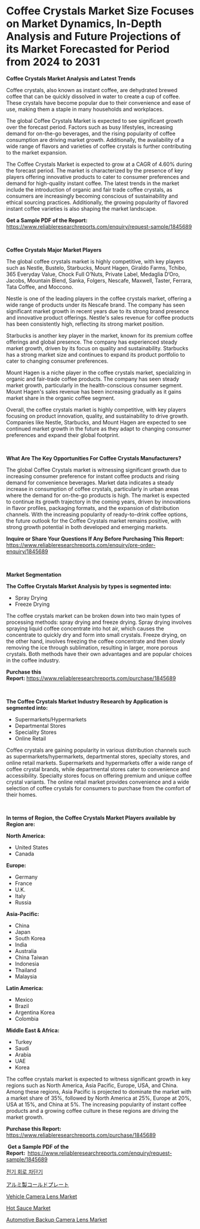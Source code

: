 <p><h1>Coffee Crystals Market Size Focuses on Market Dynamics, In-Depth Analysis and Future Projections of its Market Forecasted for Period from 2024 to 2031</h1></p><p><strong>Coffee Crystals Market Analysis and Latest Trends</strong></p>
<p><p>Coffee crystals, also known as instant coffee, are dehydrated brewed coffee that can be quickly dissolved in water to create a cup of coffee. These crystals have become popular due to their convenience and ease of use, making them a staple in many households and workplaces.</p><p>The global Coffee Crystals Market is expected to see significant growth over the forecast period. Factors such as busy lifestyles, increasing demand for on-the-go beverages, and the rising popularity of coffee consumption are driving market growth. Additionally, the availability of a wide range of flavors and varieties of coffee crystals is further contributing to the market expansion.</p><p>The Coffee Crystals Market is expected to grow at a CAGR of 4.60% during the forecast period. The market is characterized by the presence of key players offering innovative products to cater to consumer preferences and demand for high-quality instant coffee. The latest trends in the market include the introduction of organic and fair trade coffee crystals, as consumers are increasingly becoming conscious of sustainability and ethical sourcing practices. Additionally, the growing popularity of flavored instant coffee varieties is also shaping the market landscape.</p></p>
<p><strong>Get a Sample PDF of the Report:&nbsp;</strong> <a href="https://www.reliableresearchreports.com/enquiry/request-sample/1845689">https://www.reliableresearchreports.com/enquiry/request-sample/1845689</a></p>
<p>&nbsp;</p>
<p><strong>Coffee Crystals Major Market Players</strong></p>
<p><p>The global coffee crystals market is highly competitive, with key players such as Nestle, Bustelo, Starbucks, Mount Hagen, Giraldo Farms, Tchibo, 365 Everyday Value, Chock Full O’Nuts, Private Label, Medaglia D’Oro, Jacobs, Mountain Blend, Sanka, Folgers, Nescafe, Maxwell, Taster, Ferrara, Tata Coffee, and Moccono.</p><p>Nestle is one of the leading players in the coffee crystals market, offering a wide range of products under its Nescafe brand. The company has seen significant market growth in recent years due to its strong brand presence and innovative product offerings. Nestle's sales revenue for coffee products has been consistently high, reflecting its strong market position.</p><p>Starbucks is another key player in the market, known for its premium coffee offerings and global presence. The company has experienced steady market growth, driven by its focus on quality and sustainability. Starbucks has a strong market size and continues to expand its product portfolio to cater to changing consumer preferences.</p><p>Mount Hagen is a niche player in the coffee crystals market, specializing in organic and fair-trade coffee products. The company has seen steady market growth, particularly in the health-conscious consumer segment. Mount Hagen's sales revenue has been increasing gradually as it gains market share in the organic coffee segment.</p><p>Overall, the coffee crystals market is highly competitive, with key players focusing on product innovation, quality, and sustainability to drive growth. Companies like Nestle, Starbucks, and Mount Hagen are expected to see continued market growth in the future as they adapt to changing consumer preferences and expand their global footprint.</p></p>
<p>&nbsp;</p>
<p><strong>What Are The Key Opportunities For Coffee Crystals Manufacturers?</strong></p>
<p><p>The global Coffee Crystals market is witnessing significant growth due to increasing consumer preference for instant coffee products and rising demand for convenience beverages. Market data indicates a steady increase in consumption of coffee crystals, particularly in urban areas where the demand for on-the-go products is high. The market is expected to continue its growth trajectory in the coming years, driven by innovations in flavor profiles, packaging formats, and the expansion of distribution channels. With the increasing popularity of ready-to-drink coffee options, the future outlook for the Coffee Crystals market remains positive, with strong growth potential in both developed and emerging markets.</p></p>
<p><strong>Inquire or Share Your Questions If Any Before Purchasing This Report:</strong> <a href="https://www.reliableresearchreports.com/enquiry/pre-order-enquiry/1845689">https://www.reliableresearchreports.com/enquiry/pre-order-enquiry/1845689</a></p>
<p>&nbsp;</p>
<p><strong>Market Segmentation</strong></p>
<p><strong>The Coffee Crystals Market Analysis by types is segmented into:</strong></p>
<p><ul><li>Spray Drying</li><li>Freeze Drying</li></ul></p>
<p><p>The coffee crystals market can be broken down into two main types of processing methods: spray drying and freeze drying. Spray drying involves spraying liquid coffee concentrate into hot air, which causes the concentrate to quickly dry and form into small crystals. Freeze drying, on the other hand, involves freezing the coffee concentrate and then slowly removing the ice through sublimation, resulting in larger, more porous crystals. Both methods have their own advantages and are popular choices in the coffee industry.</p></p>
<p><strong>Purchase this Report:&nbsp;</strong><a href="https://www.reliableresearchreports.com/purchase/1845689">https://www.reliableresearchreports.com/purchase/1845689</a></p>
<p>&nbsp;</p>
<p><strong>The Coffee Crystals Market Industry Research by Application is segmented into:</strong></p>
<p><ul><li>Supermarkets/Hypermarkets</li><li>Departmental Stores</li><li>Speciality Stores</li><li>Online Retail</li></ul></p>
<p><p>Coffee crystals are gaining popularity in various distribution channels such as supermarkets/hypermarkets, departmental stores, specialty stores, and online retail markets. Supermarkets and hypermarkets offer a wide range of coffee crystal brands, while departmental stores cater to convenience and accessibility. Specialty stores focus on offering premium and unique coffee crystal variants. The online retail market provides convenience and a wide selection of coffee crystals for consumers to purchase from the comfort of their homes.</p></p>
<p>&nbsp;</p>
<p><strong>In terms of Region, the Coffee Crystals Market Players available by Region are:</strong></p>
<p>
    <p> <strong> North America: </strong>
        <ul>
            <li>United States</li>
            <li>Canada</li>
        </ul>
        </p> 
    <p> <strong> Europe: </strong>
        <ul>
            <li>Germany</li>
            <li>France</li>
            <li>U.K.</li>
            <li>Italy</li>
            <li>Russia</li>
        </ul>
        </p> 
    <p> <strong> Asia-Pacific: </strong>
        <ul>
            <li>China</li>
            <li>Japan</li>
            <li>South Korea</li>
            <li>India</li>
            <li>Australia</li>
            <li>China Taiwan</li>
            <li>Indonesia</li>
            <li>Thailand</li>
            <li>Malaysia</li>
        </ul>
        </p> 
    <p> <strong> Latin America: </strong>
        <ul>
            <li>Mexico</li>
            <li>Brazil</li>
            <li>Argentina Korea</li>
            <li>Colombia</li>
        </ul>
        </p> 
    <p> <strong> Middle East & Africa: </strong>
        <ul>
            <li>Turkey</li>
            <li>Saudi</li>
            <li>Arabia</li>
            <li>UAE</li>
            <li>Korea</li>
        </ul>
    </p>
    </p>
<p><p>The coffee crystals market is expected to witness significant growth in key regions such as North America, Asia Pacific, Europe, USA, and China. Among these regions, Asia Pacific is projected to dominate the market with a market share of 35%, followed by North America at 25%, Europe at 20%, USA at 15%, and China at 5%. The increasing popularity of instant coffee products and a growing coffee culture in these regions are driving the market growth.</p></p>
<p><strong>Purchase this Report: </strong><a href="https://www.reliableresearchreports.com/purchase/1845689">https://www.reliableresearchreports.com/purchase/1845689</a></p>
<p>&nbsp;<strong>Get a Sample PDF of the Report:&nbsp;&nbsp;</strong><a href="https://www.reliableresearchreports.com/enquiry/request-sample/1845689">https://www.reliableresearchreports.com/enquiry/request-sample/1845689</a></p>
<p><strong></strong></p>
<p><p><a href="https://github.com/nuekbpymrrz5/Market-Research-Report-List-1/blob/main/441119816069.md">전기 회로 차단기</a></p><p><a href="https://github.com/jkjreqjscoxx7/Market-Research-Report-List-1/blob/main/658201117402.md">アルミ製コールドプレート</a></p><p><a href="https://issuu.com/reportprime-2/docs/vehicle-camera-lens-market-size-2030.pptx">Vehicle Camera Lens Market</a></p><p><a href="https://github.com/brenzgnarento/Market-Research-Report-List-1/blob/main/hot-sauce-market.md">Hot Sauce Market</a></p><p><a href="https://issuu.com/reportprime-2/docs/automotive-backup-camera-lens-market-size-2030.ppt">Automotive Backup Camera Lens Market</a></p></p>